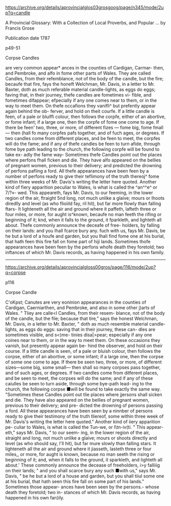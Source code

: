 
https://archive.org/details/aprovincialglos03grosgoog/page/n345/mode/2up?q=candle

A Provincial Glossary: With a Collection of Local Proverbs, and Popular ...
by Francis Grose

Publication date 1787

p49-51

Corpse Candles 

are very common appear* ances in the counties of Cardigan, Carmar- then, and Pembroke, and alfo in fome other parts of Wales. They are called Candles, from their refemblance, not of the body of the candle, but the fire; becaufe that fire, fays the honeft Welchman, Mr. Davis, in a letter to Mr. Baxter, doth as much referable material candle-lights, as eggs do eggs; faving that, in their journey, thefe candles are fometimes vi- fible, and fometimes difappear; efpecially if any one comes near to them, or in the way to meet them. On thefe occafions they vanifli^ but prefently appear again behind the ob- ferver, and hold on theit courfe. If a little
candle is feen, of a pale or bluiffi colour, then follows the corpfe, either of an abortive, or fome infant; if a large one, then the corpfe of fome one come to age. If there be feen' two, three, or more, of different fizes — fome big, fome fmall— then (hall fo many corpfes pafs together, and of fuch ages, or degrees. If two candles come from different places, and be feen to meet, the corpfes will do the fame; and if any of thefe candles be feen to turn afide, through fome bye path leading to the church, the following corpfe will be found to take ex- adly the fame way-
Sometimes thefe Candles point out the places where perfons fhall ficken and die. They have alfo appeared on the bellies of pregnant women, previous to their delivery; and predicted the drowning of perfons pafling a ford. All thefe appearances have been feen by a number of perfons ready to give their teflimony of the truth thereoj^ fome within three weeks of Mr. Davis's writing the letter here quoted.
Another kind of fiery apparition peculiar to Wales, is what is called the ^an^^e^ or 7/?»- wed. This appeareth, fays Mr. Davis, to our feeming, in the lower region of the air, ftraight
5nd long, not much unlike a glaive; mours or Ihoots diredlly and level (as who flioiild fay, ril hit), but far more flowly than falling ftars- It lighteneth all the air and ground where it paffeth, lafteth three or four miles, or more, for aught is^known, becaufe no man feeth the rifing or beginning of it; knd, when it falls to the ground, it fparkleth, and lighteth all about. Thefe commonly announce the deceafe of free- holders, by falling on their lands: and you Ihall fcarce bury any. fuch with us, fays Mr. Davis, be he but a lord of a houfe and garden, but you Ihali find fome one at his burial, that hath feen this fire fall on fome part of hiji lands. Sometimes thofe appearances have been feen by the perfons whofe death they foretold; two inftances of which Mr. Davis records, as having happened in his own family.


---

https://archive.org/details/aprovincialgloss00gros/page/116/mode/2up?q=corpse


p116

Corpse Candle


C'oKpst; Canutes are very eoninion appearances in the counties of Cardigan, Caerniarthen, and Pembroke, and also in some other j)arts of Wales. " Tliey are calle<l Candles, from their resem- blance, not of the body of the candle, but the file; because that tire," says the honest Welchman, Mr. Davis, in a letter to Mr. Baxter, " doth as much resemble material candle-lights, as eggs do eggs: saving that in their journey, these can- dles are sometimes visible, and s<)me- tinies disa|>pear; especially if any one coines near to them, or in the way to meet them. On these occasions they vanish, but presently appear again be- hind the observer, and hold on their course. If a little candle is seen, of a pale or bluish colour, then follows the corpse, either of an abortive, or some infant; if a large one, then the corpse of some one come to age. If there be seen two, three, or more, of different sizes—some big, some small— then shall so many corpses pass together, and of such ages, or degrees. If two candles come from ditferent places, and be seen to meet, the corpses will do the same; and if any of these caiulles be seen to turn aside, through some bye-path lead- ing to the church, the following corpse ■will be found to take exactly the same way.
"Sometimes these Candles point out tlie places where jjersons shall sicken and die. They have also appeared on the bellies of pregnant women, previous to their delivery; and pre- dicted the drowning of persons passing a ford. All these appearances have been seen by a ninnber of persons ready to give their testimony of the truth tliereof, some within three week
of Mr. Davis's writing the letter here quoted."
Another kind of iiery apparition pe- culiar to Wales, is what is called the Tun-we, or l\tn-iv(ti. " This appear- eth," says Mr. Davis, " to our seem- ing, in the lower region of the air, straight and long, not much unlike a glaive; mours or shoots directly and level (as who should say, I'll hit), but far mure slowly than falling stars. It lighteneth all the air and ground where it jiasseth, lasteth three or four miles,, or more, for aught is known, because no man seeth the rising or beginning of it; and, when it falls to the ground, it sparkleth, and lighteth all about.' These commonly announce the decease of freeholders, i>y falliiig on their lands; " and you shall scarce bury any such ■with us," says Mr. Davis, " be he but a lord of a house and garden, but you shall tiiul some one at his burial, that hath seen this fire fall on some part of his lands." Sometimes those appear- ances have been seen by the persons.- whose death they foretold; two in- stances of which Mr. Davis records, as having happened in his own fan)ily.


